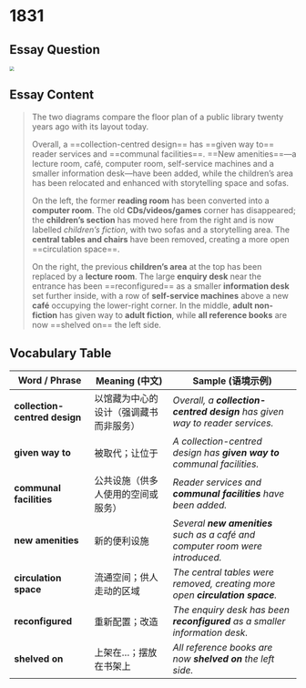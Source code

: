 # 1831

## Essay Question

<img src="/Users/qinhao/Code/MdWorkSpace/IELTS Learning/Writing Task/Writing Task1/img/剑桥雅思真题18_3.jpg" style="zoom:50%;" />

## Essay Content

> The two diagrams compare the floor plan of a public library twenty years ago with its layout today.
>
> Overall, a ==collection-centred design== has ==given way to== reader services and ==communal facilities==. ==New amenities==—a lecture room, café, computer room, self-service machines and a smaller information desk—have been added, while the children’s area has been relocated and enhanced with storytelling space and sofas.
>
> On the left, the former **reading room** has been converted into a **computer room**. The old **CDs/videos/games** corner has disappeared; the **children’s section** has moved here from the right and is now labelled *children’s fiction*, with two sofas and a storytelling area. The **central tables and chairs** have been removed, creating a more open ==circulation space==.
>
> On the right, the previous **children’s area** at the top has been replaced by a **lecture room**. The large **enquiry desk** near the entrance has been ==reconfigured== as a smaller **information desk** set further inside, with a row of **self-service machines** above a new **café** occupying the lower-right corner. In the middle, **adult non-fiction** has given way to **adult fiction**, while **all reference books** are now ==shelved on== the left side.

## Vocabulary Table

| Word / Phrase                 | Meaning (中文)                         | Sample (语境示例)                                            |
| ----------------------------- | -------------------------------------- | ------------------------------------------------------------ |
| **collection-centred design** | 以馆藏为中心的设计（强调藏书而非服务） | *Overall, a **collection-centred design** has given way to reader services.* |
| **given way to**              | 被取代；让位于                         | *A collection-centred design has **given way to** communal facilities.* |
| **communal facilities**       | 公共设施（供多人使用的空间或服务）     | *Reader services and **communal facilities** have been added.* |
| **new amenities**             | 新的便利设施                           | *Several **new amenities** such as a café and computer room were introduced.* |
| **circulation space**         | 流通空间；供人走动的区域               | *The central tables were removed, creating more open **circulation space**.* |
| **reconfigured**              | 重新配置；改造                         | *The enquiry desk has been **reconfigured** as a smaller information desk.* |
| **shelved on**                | 上架在…；摆放在书架上                  | *All reference books are now **shelved on** the left side.*  |